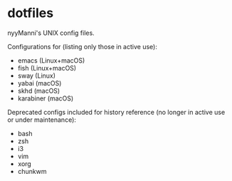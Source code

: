 # dotfiles

nyyManni's UNIX config files.

Configurations for (listing only those in active use):
- emacs     (Linux+macOS)
- fish      (Linux+macOS)
- sway      (Linux)
- yabai     (macOS)
- skhd      (macOS)
- karabiner (macOS)

Deprecated configs included for history reference (no longer in active use or under maintenance):
- bash
- zsh
- i3
- vim
- xorg
- chunkwm
